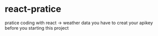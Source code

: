 # react-pratice
pratice coding with react
-> weather data
you have to creat your apikey before you starting this project
